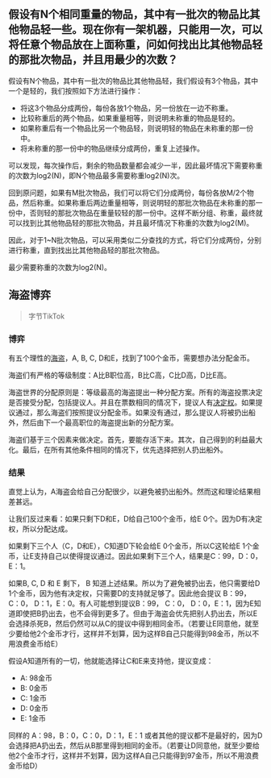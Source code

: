## 假设有N个相同重量的物品，其中有一批次的物品比其他物品轻一些。现在你有一架机器，只能用一次，可以将任意个物品放在上面称重，问如何找出比其他物品轻的那批次物品，并且用最少的次数？

假设有N个物品，其中有一批次的物品比其他物品轻，我们假设有3个物品，其中一个是轻的，我们按照如下方法进行操作：

- 将这3个物品分成两份，每份各放1个物品，另一份放在一边不称重。
- 比较称重后的两个物品，如果重量相等，则说明未称重的物品是轻的。
- 如果称重后有一个物品比另一个物品轻，则说明轻的物品在未称重的那一份中。
- 将未称重的那一份中的物品继续分成两份，重复上述操作。

可以发现，每次操作后，剩余的物品数量都会减少一半，因此最坏情况下需要称重的次数为log2(N)，即N个物品最多需要称重log2(N)次。

回到原问题，如果有M批次物品，我们可以将它们分成两份，每份各放M/2个物品，然后称重。如果称重后两边重量相等，则说明轻的那批次物品在未称重的那一份中，否则轻的那批次物品在重量较轻的那一份中。这样不断分组、称重，最终就可以找到比其他物品轻的那批次物品，并且最坏情况下称重的次数为log2(M)。

因此，对于1~N批次物品，可以采用类似二分查找的方式，将它们分成两份，分别进行称重，直到找出比其他物品轻的那批次物品。

最少需要称重的次数为log2(N)。

## 海盗博弈

> 字节TikTok

### 博弈

有五个理性的[海盗](https://zh.wikipedia.org/wiki/海盗)，A, B, C, D和E，找到了100个金币，需要想办法分配金币。

海盗们有严格的等级制度：A比B职位高，B比C高，C比D高，D比E高。

海盗世界的分配原则是：等级最高的海盗提出一种分配方案。所有的海盗投票决定是否接受分配，包括提议人。并且在票数相同的情况下，提议人有[决定权](https://zh.wikipedia.org/w/index.php?title=决定票&action=edit&redlink=1)。如果提议通过，那么海盗们按照提议分配金币。如果没有通过，那么提议人将被扔出船外，然后由下一个最高职位的海盗提出新的分配方案。

海盗们基于三个因素来做决定。首先，要能存活下来。其次，自己得到的利益最大化。最后，在所有其他条件相同的情况下，优先选择把别人扔出船外。

### 结果

直觉上认为，A海盗会给自己分配很少，以避免被扔出船外。然而这和理论结果相差甚远。

让我们反过来看：如果只剩下D和E，D给自己100个金币，给E 0个。因为D有决定权，所以分配达成。

如果剩下三个人（C，D和E），C知道D下轮会给E 0个金币，所以C这轮给E 1个金币，让E支持自己以使得提议通过。因此如果剩下三个人，结果是C：99，D：0，E：1。

如果B, C, D 和 E 剩下， B 知道上述结果。所以为了避免被扔出去，他只需要给D 1个金币，因为他有决定权，只需要D的支持就足够了。因此他会提议 B：99， C：0， D：1，E：0。有人可能想到提议B：99， C：0， D：0，E：1，因为E知道即使把B扔出去，也不会得到更多了。但由于海盗会优先把别人扔出去，所以E会选择杀死B，然后仍然可以从C的提议中得到相同金币。（若要让E同意他，就至少要给他2个金币才行，这样并不划算，因为这样B自己只能得到98金币，所以不用浪费金币给E）

假设A知道所有的一切，他就能选择让C和E来支持他，提议变成：

- A: 98金币
- B: 0金币
- C: 1金币
- D: 0金币
- E: 1金币

同样的 A：98，B：0，C：0，D：1，E：1 或者其他的提议都不是最好的，因为D会选择把A扔出去，然后从B那里得到相同的金币。（若要让D同意他，就至少要给他2个金币才行，这样并不划算，因为这样A自己只能得到97金币，所以不用浪费金币给D）
